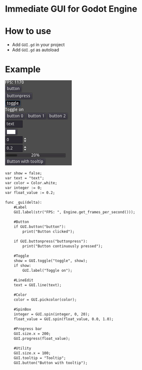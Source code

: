 # Immediate GUI for Godot Engine
# How to use
- Add `GUI.gd` in your project
- Add `GUI.gd` as autoload
# Example
![Alt text](/screenshot.png?raw=true "Godot Immediate GUI")
```gdscript
var show = false;
var text = "text";
var color = Color.white;
var integer := 0;
var float_value := 0.2;

func _gui(delta):
	#Label
	GUI.label(str("FPS: ", Engine.get_frames_per_second()));
	
	#Button
	if GUI.button("button"):
		print("Button clicked");
	
	if GUI.buttonpress("buttonpress"):
		print("Button continuously pressed");
	
	#Toggle
	show = GUI.toggle("toggle", show);
	if show:
		GUI.label("Toggle on");
	
	#LineEdit
	text = GUI.line(text);
	
	#Color
	color = GUI.pickcolor(color);
	
	#SpinBox
	integer = GUI.spin(integer, 0, 20);
	float_value = GUI.spin(float_value, 0.0, 1.0);
	
	#Progress bar
	GUI.size.x = 200;
	GUI.progress(float_value);
	
	#Utility
	GUI.size.x = 100;
	GUI.tooltip = "Tooltip";
	GUI.button("Button with tooltip");
```
